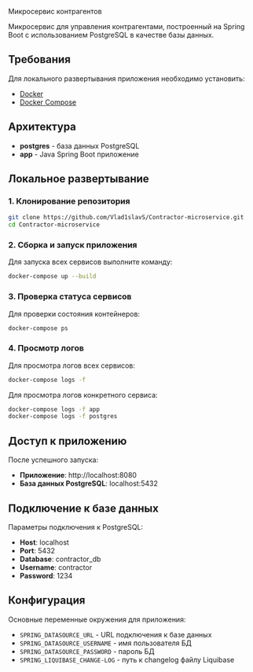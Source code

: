 <p style={{align: center}}>Микросервис контрагентов</p>

Микросервис для управления контрагентами, построенный на Spring Boot с использованием PostgreSQL в качестве базы данных.

## Требования

Для локального развертывания приложения необходимо установить:

- [Docker](https://docs.docker.com/get-docker/) 
- [Docker Compose](https://docs.docker.com/compose/install/)

## Архитектура

- **postgres** - база данных PostgreSQL
- **app** - Java Spring Boot приложение

## Локальное развертывание

### 1. Клонирование репозитория

```bash
git clone https://github.com/Vlad1slavS/Contractor-microservice.git
cd Contractor-microservice
```

### 2. Сборка и запуск приложения

Для запуска всех сервисов выполните команду:

```bash
docker-compose up --build
```

### 3. Проверка статуса сервисов

Для проверки состояния контейнеров:

```bash
docker-compose ps
```

### 4. Просмотр логов

Для просмотра логов всех сервисов:

```bash
docker-compose logs -f
```

Для просмотра логов конкретного сервиса:

```bash
docker-compose logs -f app
docker-compose logs -f postgres
```

## Доступ к приложению

После успешного запуска:

- **Приложение**: http://localhost:8080
- **База данных PostgreSQL**: localhost:5432

## Подключение к базе данных

Параметры подключения к PostgreSQL:

- **Host**: localhost
- **Port**: 5432
- **Database**: contractor_db
- **Username**: contractor
- **Password**: 1234

## Конфигурация

Основные переменные окружения для приложения:

- `SPRING_DATASOURCE_URL` - URL подключения к базе данных
- `SPRING_DATASOURCE_USERNAME` - имя пользователя БД
- `SPRING_DATASOURCE_PASSWORD` - пароль БД
- `SPRING_LIQUIBASE_CHANGE-LOG` - путь к changelog файлу Liquibase
